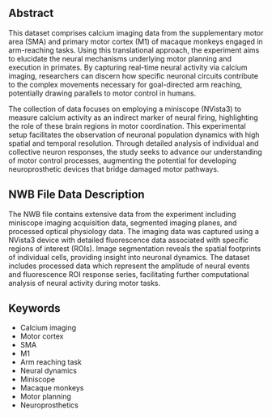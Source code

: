 ## Abstract

This dataset comprises calcium imaging data from the supplementary motor area (SMA) and primary motor cortex (M1) of macaque monkeys engaged in arm-reaching tasks. Using this translational approach, the experiment aims to elucidate the neural mechanisms underlying motor planning and execution in primates. By capturing real-time neural activity via calcium imaging, researchers can discern how specific neuronal circuits contribute to the complex movements necessary for goal-directed arm reaching, potentially drawing parallels to motor control in humans.

The collection of data focuses on employing a miniscope (NVista3) to measure calcium activity as an indirect marker of neural firing, highlighting the role of these brain regions in motor coordination. This experimental setup facilitates the observation of neuronal population dynamics with high spatial and temporal resolution. Through detailed analysis of individual and collective neuron responses, the study seeks to advance our understanding of motor control processes, augmenting the potential for developing neuroprosthetic devices that bridge damaged motor pathways.

## NWB File Data Description

The NWB file contains extensive data from the experiment including miniscope imaging acquisition data, segmented imaging planes, and processed optical physiology data. The imaging data was captured using a NVista3 device with detailed fluorescence data associated with specific regions of interest (ROIs). Image segmentation reveals the spatial footprints of individual cells, providing insight into neuronal dynamics. The dataset includes processed data which represent the amplitude of neural events and fluorescence ROI response series, facilitating further computational analysis of neural activity during motor tasks.

## Keywords

- Calcium imaging
- Motor cortex
- SMA
- M1
- Arm reaching task
- Neural dynamics
- Miniscope
- Macaque monkeys
- Motor planning
- Neuroprosthetics